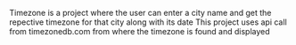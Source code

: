 Timezone is a project where the  user can enter a city name and get the repective timezone for that city along with its date
This project uses api call from timezonedb.com from where the timezone is found and displayed

